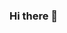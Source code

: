 ### Hi there 👋

<!--
**sezgindev/sezgindev** is a ✨ _special_ ✨ repository because its `README.md` (this file) appears on your GitHub profile.

Here are some ideas to get you started:

###  🔭 I’m currently working on ...
- 🌱 I’m currently learning ...
- 👯 I’m looking to collaborate on ...
- 🤔 I’m looking for help with ...
- 💬 Ask me about ...
- 📫 How to reach me: ...
- 😄 Pronouns: ...
- ⚡ Fun fact: ...
-->

